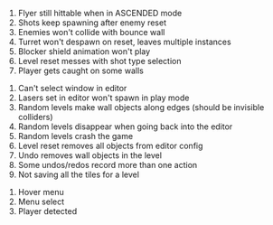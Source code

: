 <!-- PLAY MODE -->
1. Flyer still hittable when in ASCENDED mode
2. Shots keep spawning after enemy reset
4. Enemies won't collide with bounce wall
5. Turret won't despawn on reset, leaves multiple instances
6.  Blocker shield animation won't play
7.  Level reset messes with shot type selection
8.  Player gets caught on some walls

<!-- EDITOR -->

1.  Can't select window in editor
3.  Lasers set in editor won't spawn in play mode
4.  Random levels make wall objects along edges (should be invisible colliders)
5.  Random levels disappear when going back into the editor
6.  Random levels crash the game
7.  Level reset removes all objects from editor config
8.  Undo removes wall objects in the level
9.  Some undos/redos record more than one action
10. Not saving all the tiles for a level

<!-- SOUNDS -->

1. Hover menu
2. Menu select
3. Player detected
